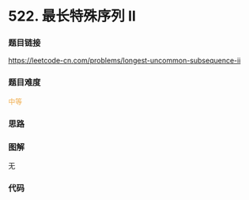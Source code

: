 # 522. 最长特殊序列 II

### 题目链接

https://leetcode-cn.com/problems/longest-uncommon-subsequence-ii

### 题目难度

<font color=#F0AD4E>中等</font>

### 思路



### 图解

无

### 代码

```python
```
